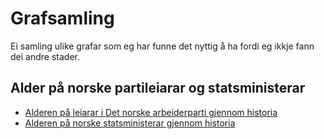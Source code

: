 # Grafsamling

Ei samling ulike grafar som eg har funne det nyttig å ha fordi eg ikkje fann dei andre stader.

## Alder på norske partileiarar og statsministerar
* [Alderen på leiarar i Det norske arbeiderparti gjennom historia](https://tanketom.github.io/grafar/ap/)
* [Alderen på norske statsministerar gjennom historia](https://tanketom.github.io/grafar/statsminister/)
